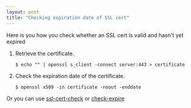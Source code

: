 ```yaml
---
layout: post
title: "Checking expiration date of SSL cert"
---
```


Here is you how you check whether an SSL cert is valid and hasn't yet expired

1. Retrieve the certificate.

    ```$ echo "" | openssl s_client -connect server:443 > certificate```

2. Check the expiration date of the certificate.

    ```$ openssl x509 -in certificate -noout -enddate```

Or you can use [ssl-cert-check][1] or [check-expire][2]

[1]: http://freshmeat.net/projects/ssl-cert-check/
[2]: http://sial.org/howto/openssl/check-expire/
